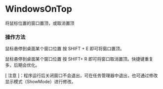 # WindowsOnTop
将鼠标位置的窗口置顶，或取消置顶



### 操作方法

鼠标悬停到桌面某个窗口位置 按 SHIFT + E  即可将窗口置顶。

鼠标悬停到桌面某个窗口位置 按 SHIFT+ R  即可将窗口取消置顶。快捷键重复多，后期会优化。

[ 注意 ]：程序运行后关闭窗口不会退出，可在任务管理器中退出，也可通过修改显示模式（ShowMode）进行修改。